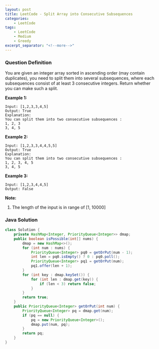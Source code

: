 ```yaml
---
layout: post
title: LeetCode - Split Array into Consecutive Subsequences
categories:
    - LeetCode
tags:
    - LeetCode
    - Medium
    - Greedy
excerpt_separator: "<!--more-->"
---
```


### Question Definition
You are given an integer array sorted in ascending order (may contain duplicates), you need to split them into several subsequences, where each subsequences consist of at least 3 consecutive integers. Return whether you can make such a split.
<!--more-->
**Example 1:**
```
Input: [1,2,3,3,4,5]
Output: True
Explanation:
You can split them into two consecutive subsequences :
1, 2, 3
3, 4, 5
```
**Example 2:**
```
Input: [1,2,3,3,4,4,5,5]
Output: True
Explanation:
You can split them into two consecutive subsequences :
1, 2, 3, 4, 5
3, 4, 5
```
**Example 3:**
```
Input: [1,2,3,4,4,5]
Output: False
```
**Note:**
1. The length of the input is in range of [1, 10000]
### Java Solution
```java
class Solution {
    private HashMap<Integer, PriorityQueue<Integer>> dmap;
    public boolean isPossible(int[] nums) {
        dmap = new HashMap<>();
        for (int num : nums) {
            PriorityQueue<Integer> pq0 = getOrPut(num - 1);
            int len = pq0.isEmpty() ? 0 : pq0.poll();
            PriorityQueue<Integer> pq1 = getOrPut(num);
            pq1.offer(len + 1);
        }
        for (int key : dmap.keySet()) {
            for (int len : dmap.get(key)) {
                if (len < 3) return false;
            }
        }
        return true;
    }
    public PriorityQueue<Integer> getOrPut(int num) {
        PriorityQueue<Integer> pq = dmap.get(num);
        if (pq == null) {
            pq = new PriorityQueue<Integer>();
            dmap.put(num, pq);
        }
        return pq;
    }
}
```